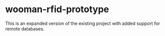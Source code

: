 # wooman-rfid-prototype
This is an expanded version of the existing project with added support for remote databases.
